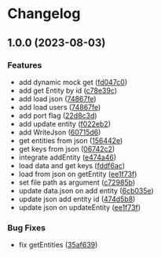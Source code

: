 # Changelog

## 1.0.0 (2023-08-03)


### Features

* add dynamic mock get ([fd047c0](https://github.com/warnerb47/go-json-server/commit/fd047c094ce2becb10736afab4d2eac58b4bb429))
* add get Entity by id ([c78e39c](https://github.com/warnerb47/go-json-server/commit/c78e39ca0038dd8d6dacc6a590c45b324173553f))
* add load json ([74867fe](https://github.com/warnerb47/go-json-server/commit/74867fe84a419e9c6b4036e7483b976ab0866a2e))
* add load users ([74867fe](https://github.com/warnerb47/go-json-server/commit/74867fe84a419e9c6b4036e7483b976ab0866a2e))
* add port flag ([22d8c3d](https://github.com/warnerb47/go-json-server/commit/22d8c3d5c2d6b3ae3bc8bcce6451e0291ceb1948))
* add update entity ([f022eb2](https://github.com/warnerb47/go-json-server/commit/f022eb24b5cbb41eddc7603abce46da09ecf7e4d))
* add WriteJson ([60715d6](https://github.com/warnerb47/go-json-server/commit/60715d628685914463896b9e7f73ffd02b49eda6))
* get entities from json ([156442e](https://github.com/warnerb47/go-json-server/commit/156442e3ba169dc7846af17dcf9da2e6798fe539))
* get keys from json ([06742c2](https://github.com/warnerb47/go-json-server/commit/06742c2572b5ad28dfb104a2618a447c23985a46))
* integrate addEntity ([e474a46](https://github.com/warnerb47/go-json-server/commit/e474a46e824e6d10fc0108ecc41998d0ed0b9602))
* load data and get keys ([fddf6ac](https://github.com/warnerb47/go-json-server/commit/fddf6acd5babbb601e4e60470e4d63d14677860b))
* load from json on getEntity ([ee1f73f](https://github.com/warnerb47/go-json-server/commit/ee1f73f9f5c6d26ce923dca44acb95df70b0cc10))
* set file path as argument ([c72985b](https://github.com/warnerb47/go-json-server/commit/c72985b839ad1db3c9e0c3535cc43147774de763))
* update data.json on add entity ([6cb035e](https://github.com/warnerb47/go-json-server/commit/6cb035e733b0ec9a9ba9ea4c865596256c16b32c))
* update json add entity id ([474d5b8](https://github.com/warnerb47/go-json-server/commit/474d5b8bc6a42530934bf2b31c646ceccc7d8ead))
* update json on updateEntity ([ee1f73f](https://github.com/warnerb47/go-json-server/commit/ee1f73f9f5c6d26ce923dca44acb95df70b0cc10))


### Bug Fixes

* fix getEntities ([35af639](https://github.com/warnerb47/go-json-server/commit/35af63985ae312854e1693fd6b20d2c3b5078542))
